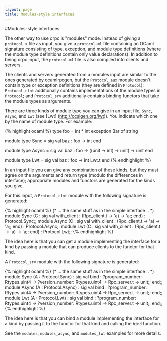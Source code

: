 ```yaml
---
layout: page
title: Modules-style interfaces
---
```

#Modules-style interfaces

The other way to use orpc is "modules" mode. Instead of giving a
`protocol.x` file as input, you give a `protocol.ml` file containing
an OCaml signature consisting of type, exception, and module type
definitions (where the module type definitions contain only value
declarations). In addition to being orpc input, the `protocol.ml` file
is also compiled into clients and servers.

The clients and servers generated from a modules input are similar to
the ones generated by ocamlrpcgen, but the `Protocol_aux` module
doesn't contain type or exception definitions (they are defined in
`Protocol`); `Protocol_clnt` additionally contains implementations of
the module types in `Protocol`; and `Protocol_srv` additionally
contains binding functors that take the module types as arguments.

There are three kinds of module type you can give in an input file,
`Sync`, `Async`, and `Lwt` (see [Lwt] (http://ocsigen.org/lwt)). You
indicate which one by the name of module type. For example:

{% highlight ocaml %}
type foo = int * int
exception Bar of string

module type Sync =
sig
  val baz : foo -> int
end

module type Async =
sig
  val baz : foo -> ((unit -> int) -> unit) -> unit
end

module type Lwt =
sig
  val baz : foo -> int Lwt.t
end
{% endhighlight %}

In an input file you can give any combination of these kinds, but they
must agree on the arguments and return type (modulo the differences in
interface); appropriate modules and functors are generated for the
kinds you give.

For this input, a `Protocol_clnt` module with the following signature is generated:

{% highlight ocaml %}
  (* ... the same stuff as in the simple interface .. *)
module Sync (C : sig val with_client : (Rpc_client.t -> 'a) -> 'a;; end) :
  Protocol.Sync;;
module Async (C : sig val with_client : (Rpc_client.t -> 'a) -> 'a;; end) :
  Protocol.Async;;
module Lwt (C : sig val with_client : (Rpc_client.t -> 'a) -> 'a;; end) :
  Protocol.Lwt;;
{% endhighlight %}

The idea here is that you can get a module implementing the interface
for a kind by passing a module that can produce clients to the functor
for that kind.

A `Protocol_srv` module with the following signature is generated:

{% highlight ocaml %}
  (* ... the same stuff as in the simple interface .. *)
module Sync (A : Protocol.Sync) :
  sig
    val bind :
      ?program_number: Rtypes.uint4 ->
        ?version_number: Rtypes.uint4 -> Rpc_server.t -> unit;;
  end;;
module Async (A : Protocol.Async) :
  sig
    val bind :
      ?program_number: Rtypes.uint4 ->
        ?version_number: Rtypes.uint4 -> Rpc_server.t -> unit;;
  end;;
module Lwt (A : Protocol.Lwt) :
  sig
    val bind :
      ?program_number: Rtypes.uint4 ->
        ?version_number: Rtypes.uint4 -> Rpc_server.t -> unit;;
  end;;
{% endhighlight %}

The idea here is that you can bind a module implementing the interface
for a kind by passing it to the functor for that kind and calling the
`bind` function.

See the `modules`, `modules_async`, and `modules_lwt` examples for
more details.
